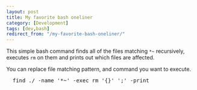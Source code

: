 ```yaml
---
layout: post
title: My favorite bash oneliner
category: [Development]
tags: [dev,bash]
redirect_from: "/my-favorite-bash-oneliner/"
---
```


This simple bash command finds all of the files matching `*~` recursively, executes `rm` on them
and prints out which files are affected.

You can replace file matching pattern, and command you want to execute.

<pre>
  find ./ -name '*~' -exec rm '{}' ';' -print
</pre>
